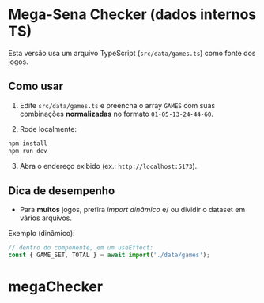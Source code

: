 # Mega-Sena Checker (dados internos TS)

Esta versão usa um arquivo TypeScript (`src/data/games.ts`) como fonte dos jogos.

## Como usar
1. Edite `src/data/games.ts` e preencha o array `GAMES` com suas combinações **normalizadas** no formato `01-05-13-24-44-60`.

2. Rode localmente:

```bash
npm install
npm run dev
```

3. Abra o endereço exibido (ex.: `http://localhost:5173`).

## Dica de desempenho
- Para **muitos** jogos, prefira *import dinâmico* e/ ou dividir o dataset em vários arquivos.

Exemplo (dinâmico):

```ts
// dentro do componente, em um useEffect:
const { GAME_SET, TOTAL } = await import('./data/games');
```
# megaChecker

